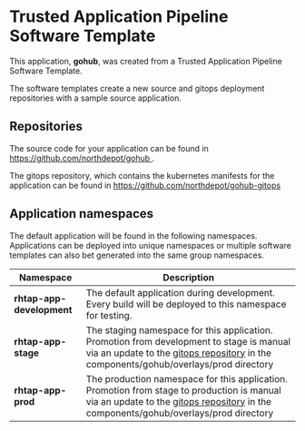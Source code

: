 # Trusted Application Pipeline Software Template

This application, **gohub**, was created from a Trusted Application Pipeline Software Template.

The software templates create a new source and gitops deployment repositories with a sample source application. 

## Repositories

The source code for your application can be found in [https://github.com/northdepot/gohub ](https://github.com/northdepot/gohub ).
 
The gitops repository, which contains the kubernetes manifests for the application can be found in 
[https://github.com/northdepot/gohub-gitops ](https://github.com/northdepot/gohub-gitops ) 

## Application namespaces 

The default application will be found in the following namespaces. Applications can be deployed into unique namespaces or multiple software templates can also bet generated into the same group namespaces.  

|  Namespace   |  Description   |  
| -------- | -------- |   
| **rhtap-app-development** | The default application during development. Every build will be deployed to this namespace for testing. | 
| **rhtap-app-stage** | The staging namespace for this application. Promotion from development to stage is manual via an update to the [gitops repository](https://github.com/northdepot/gohub-gitops ) in the components/gohub/overlays/prod directory |  
| **rhtap-app-prod** | The production namespace for this application. Promotion from stage to production is manual via an update to the [gitops repository](https://github.com/northdepot/gohub-gitops ) in the components/gohub/overlays/prod directory | 